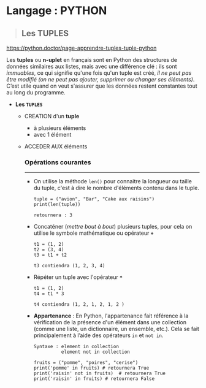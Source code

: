 # Langage : PYTHON

> ## Les TUPLES
https://python.doctor/page-apprendre-tuples-tuple-python

Les **tuples** ou **n-uplet** en français sont en Python des structures de données similaires aux listes, mais avec une différence clé : ils sont *immuables*, ce qui signifie qu'une fois qu'un tuple est créé, *il ne peut pas être modifié (on ne peut pas ajouter, supprimer ou changer ses éléments)*. C’est utile quand on veut s'assurer que les données restent constantes tout au long du programme.

- **Les `TUPLES`**
  
  - CREATION d'un **tuple**
    - à plusieurs éléments
    - avec 1 élément
  - ACCEDER AUX éléments
    
    ### Opérations courantes
    ---
    - On utilise la méthode `len()` pour connaitre la longueur ou taille du tuple, c'est à dire le nombre d'éléments contenu dans le tuple.
        ```
        tuple = ("avion", "Bar", "Cake aux raisins")
        print(len(tuple))

        retournera : 3
        ```

    - Concaténer (*mettre bout à bout*) plusieurs tuples, pour cela on utilise le symbole mathématique ou opérateur **`+`**
        ```
        t1 = (1, 2)
        t2 = (3, 4)
        t3 = t1 + t2

        t3 contiendra (1, 2, 3, 4) 
        ```

    - Répéter un tuple avec l'opérateur **`*`**
        ```
        t1 = (1, 2)
        t4 = t1 * 3

        t4 contiendra (1, 2, 1, 2, 1, 2 )
        ```

    - **Appartenance** : En Python, l'appartenance fait référence à la vérification de la présence d'un élément dans une collection (comme une liste, un dictionnaire, un ensemble, etc.). Cela se fait principalement à l’aide des opérateurs `in` et `not in`.
        ```
        Syntaxe : element in collection
                  element not in collection

        fruits = ("pomme", "poires", "cerise")
        print('pomme' in fruits) # retournera True 
        print('raisin' not in fruits)  # retournera True
        print('raisin' in fruits) # retournera False
        ``` 
    
